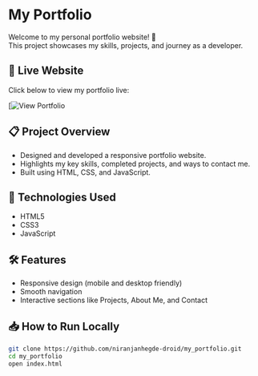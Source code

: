 # My Portfolio

Welcome to my personal portfolio website! 🚀  
This project showcases my skills, projects, and journey as a developer.

## 🔗 Live Website
Click below to view my portfolio live:

[![View Portfolio](https://niranjan-6vy6.onrender.com/)

## 📋 Project Overview
- Designed and developed a responsive portfolio website.
- Highlights my key skills, completed projects, and ways to contact me.
- Built using HTML, CSS, and JavaScript.

## 🚀 Technologies Used
- HTML5
- CSS3
- JavaScript

## 🛠️ Features
- Responsive design (mobile and desktop friendly)
- Smooth navigation
- Interactive sections like Projects, About Me, and Contact

## 📥 How to Run Locally
```bash
git clone https://github.com/niranjanhegde-droid/my_portfolio.git
cd my_portfolio
open index.html
